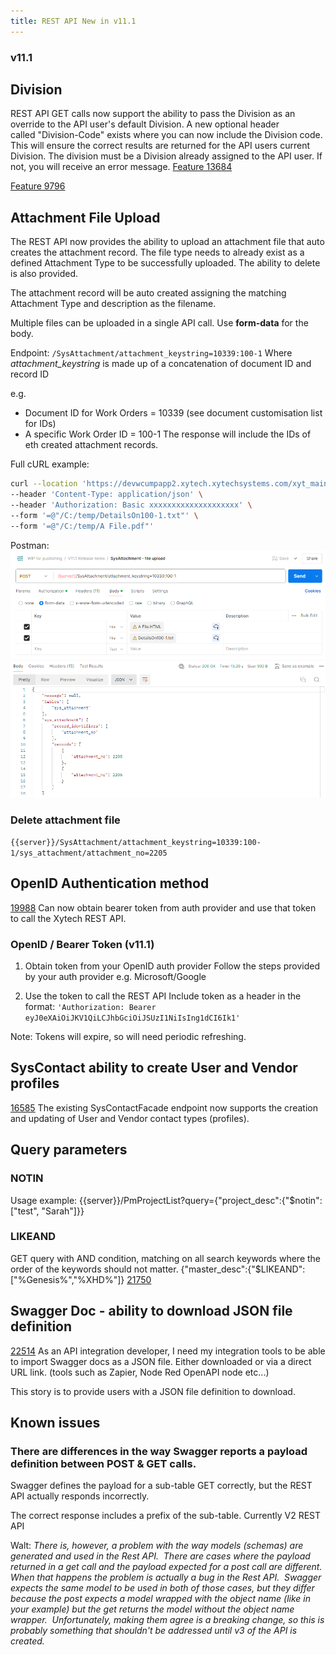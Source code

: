 ```yaml
---
title: REST API New in v11.1
---
```

### v11.1
## Division
REST API GET calls now support the ability to pass the Division as an override to the API user's default Division. A new optional header called "Division-Code" exists where you can now include the Division code. This will ensure the correct results are returned for the API users current Division.
The division must be a Division already assigned to the API user. If not, you will receive an error message.
[Feature 13684](https://dev.azure.com/xytsystems/Xytech%20Platform/_workitems/edit/13684)

[Feature 9796](https://dev.azure.com/xytsystems/Xytech%20Platform/_workitems/edit/9796)
## Attachment File Upload

The REST API now provides the ability to upload an attachment file that auto creates the attachment record. The file type needs to already exist as a defined Attachment Type to be successfully uploaded. The ability to delete is also provided.

The attachment record will be auto created assigning the matching Attachment Type and description as the filename.  

Multiple files can be uploaded in a single API call.
Use **form-data** for the body.

Endpoint:
`/SysAttachment/attachment_keystring=10339:100-1`
Where *attachment_keystring* is made up of a concatenation of document ID and record ID

e.g. 
- Document ID for Work Orders = 10339 (see document customisation list for IDs)
- A specific Work Order ID = 100-1
The response will include the IDs of eth created attachment records.

Full cURL example:
```BASH
curl --location 'https://devwcumpapp2.xytech.xytechsystems.com/xyt_main/api/v2/database/XYT_MAIN_RUBY_V/SysAttachment/attachment_keystring=10339:100-1' \
--header 'Content-Type: application/json' \
--header 'Authorization: Basic xxxxxxxxxxxxxxxxxxxx' \
--form '=@"/C:/temp/DetailsOn100-1.txt"' \
--form '=@"/C:/temp/A File.pdf"'
```

Postman:
![](assets/Pasted%20image%2020240626105827.png)

### Delete attachment file
`{{server}}/SysAttachment/attachment_keystring=10339:100-1/sys_attachment/attachment_no=2205`



## OpenID Authentication method
[19988](https://dev.azure.com/xytsystems/Xytech%20Platform/_workitems/edit/19988)
Can now obtain bearer token from auth provider and use that token to call the Xytech REST API.
### OpenID / Bearer Token (v11.1)
1. Obtain token from your OpenID auth provider 
Follow the steps provided by your auth provider e.g. Microsoft/Google

2. Use the token to call the REST API
Include token as a header in the format:
`'Authorization: Bearer eyJ0eXAiOiJKV1QiLCJhbGciOiJSUzI1NiIsIng1dCI6Ik1'`  

Note: Tokens will expire, so will need periodic refreshing.

## SysContact ability to create User and Vendor profiles
[16585](https://dev.azure.com/xytsystems/Xytech%20Platform/_workitems/edit/16585)
The existing SysContactFacade endpoint now supports the creation and updating of User and Vendor contact types (profiles).

## Query parameters
### NOTIN
Usage example: {{server}}/PmProjectList?query={"project_desc":{"$notin":["test", "Sarah"]}}

### LIKEAND
GET query with AND condition, matching on all search keywords where the order of the keywords should not matter.
{"master_desc":{"$LIKEAND":["%Genesis%","%XHD%"]}
[21750](https://dev.azure.com/xytsystems/Xytech%20Platform/_workitems/edit/21750)

## Swagger Doc - ability to download JSON file definition
[22514](https://dev.azure.com/xytsystems/Xytech%20Platform/_workitems/edit/22514)
As an API integration developer, I need my integration tools to be able to import Swagger docs as a JSON file. Either downloaded or via a direct URL link. (tools such as Zapier, Node Red OpenAPI node etc...)

This story is to provide users with a JSON file definition to download.


## Known issues
### There are differences in the way Swagger reports a payload definition between POST & GET calls.

Swagger defines the payload for a sub-table GET correctly, but the REST API actually responds incorrectly.

The correct response includes a prefix of the sub-table.
Currently V2 REST API 


Walt:
*There is, however, a problem with the way models (schemas) are generated and used in the Rest API.  There are cases where the payload returned in a get call and the payload expected for a post call are different.  When that happens the problem is actually a bug in the Rest API.  Swagger expects the same model to be used in both of those cases, but they differ because the post expects a model wrapped with the object name (like in your example) but the get returns the model without the object name wrapper.  Unfortunately, making them agree is a breaking change, so this is probably something that shouldn't be addressed until v3 of the API is created.*



